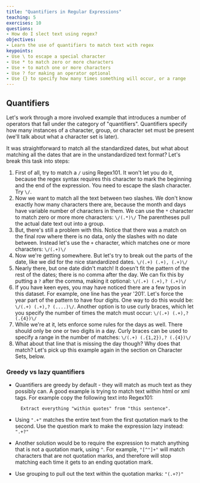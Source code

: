 ```yaml
---
title: "Quantifiers in Regular Expressions"
teaching: 5
exercises: 10
questions:
- How do I slect text using regex?
objectives:
- Learn the use of quantifiers to match text with regex
keypoints:
- Use \ to escape a special character
- Use * to match zero or more characters
- Use + to match one or more characters
- Use ? for making an operator optional 
- Use {} to specify how many times something will occur, or a range
---
```


## Quantifiers

Let's work through a more involved example that introduces a number of operators that fall under the category of "quantifiers". Quantifiers specify how many instances of a character, group, or character set must be present (we'll talk about what a character set is later).

It was straightforward to match all the standardized dates, but what about matching all the dates that are in the unstandardized text format? Let's break this task into steps:

1. First of all, try to match a `/` using Regex101. It won't let you do it, because the regex syntax requires this character to mark the beginning and the end of the expression. You need to escape the slash character. Try `\/`. 
2. Now we want to match all the text between two slashes. We don't know exactly how many characters there are, because the month and days have variable number of characters in them. We can use the `*` character to match zero or more more characters: `\/(.*)\/` The parentheses pull the actual date text out into a group.
3. But, there's still a problem with this. Notice that there was a match on the final row where there is no data, only the slashes with no date between. Instead let's use the `+` character, which matches one or more characters: `\/(.+)\/`
4. Now we're getting somewhere. But let's try to break out the parts of the date, like we did for the nice standardized dates. `\/(.+) (.+), (.+)\/`
5. Nearly there, but one date didn't match! It doesn't fit the pattern of the rest of the dates; there is no comma after the day. We can fix this by putting a `?` after the comma, making it optional: `\/(.+) (.+),? (.+)\/`
6. If you have keen eyes, you may have noticed there are a few typos in this dataset. For example, one line has the year '201'. Let's force the year part of the pattern to have four digits. One way to do this would be: `\/(.+) (.+),? (....)\/`. Another option is to use curly braces, which let you specify the number of times the match must occur: `\/(.+) (.+),? (.{4})\/`
7. While we're at it, lets enforce some rules for the days as well. There should only be one or two digits in a day. Curly braces can be used to specify a range in the number of matches: `\/(.+) (.{1,2}),? (.{4})\/`
8. What about that line that is missing the day though? Why does that match? Let's pick up this example again in the section on Character Sets, below.

### Greedy vs lazy quantifiers

* Quantifiers are greedy by default - they will match as much text as they possibly can. A good example is trying to match text within html or xml tags. For example copy the following text into Regex101: 

		Extract everything "within quotes" from "this sentence".

* Using `".+"` matches the entire text from the first quotation mark to the second. Use the question mark to make the expression lazy instead: `".+?"` 
* Another solution would be to require the expression to match anything that is not a quotation mark, using `^`. For example, `"[^"]+"` will match characters that are not quotation marks, and therefore will stop matching each time it gets to an ending quotation mark.
* Use grouping to pull out the text within the quotation marks: `"(.+?)"`
